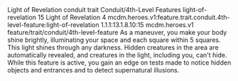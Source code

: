 <ability>
  <name>Light of Revelation</name>
  <metadata>
    <class>conduit</class>
    <feature_type>trait</feature_type>
    <file_dpath>Conduit/4th-Level Features</file_dpath>
    <item_id>light-of-revelation</item_id>
    <item_index>15</item_index>
    <item_name>Light of Revelation</item_name>
    <level>4</level>
    <scc>mcdm.heroes.v1:feature.trait.conduit.4th-level-feature:light-of-revelation</scc>
    <scdc>1.1.1:13.1.8.10:15</scdc>
    <source>mcdm.heroes.v1</source>
    <type>feature/trait/conduit/4th-level-feature</type>
  </metadata>
  <effects>
    <effect type="mundane">As a maneuver, you make your body shine brightly, illuminating your space and each square within 5 squares. This light shines through any darkness. Hidden creatures in the area are automatically revealed, and creatures in the light, including you, can&apos;t hide. While this feature is active, you gain an edge on tests made to notice hidden objects and entrances and to detect supernatural illusions.</effect>
  </effects>
</ability>
